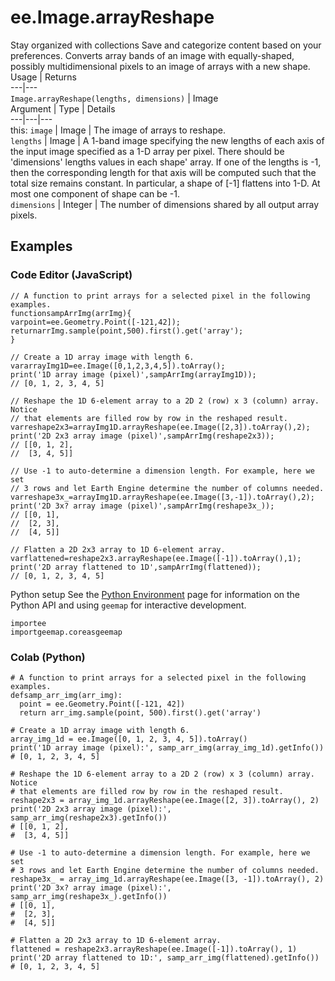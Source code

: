  
#  ee.Image.arrayReshape
Stay organized with collections  Save and categorize content based on your preferences. 
Converts array bands of an image with equally-shaped, possibly multidimensional pixels to an image of arrays with a new shape. Usage | Returns  
---|---  
`Image.arrayReshape(lengths, dimensions)` | Image  
Argument | Type | Details  
---|---|---  
this: `image` | Image | The image of arrays to reshape.  
`lengths` | Image | A 1-band image specifying the new lengths of each axis of the input image specified as a 1-D array per pixel. There should be 'dimensions' lengths values in each shape' array. If one of the lengths is -1, then the corresponding length for that axis will be computed such that the total size remains constant. In particular, a shape of [-1] flattens into 1-D. At most one component of shape can be -1.  
`dimensions` | Integer | The number of dimensions shared by all output array pixels.  
## Examples
### Code Editor (JavaScript)
```
// A function to print arrays for a selected pixel in the following examples.
functionsampArrImg(arrImg){
varpoint=ee.Geometry.Point([-121,42]);
returnarrImg.sample(point,500).first().get('array');
}

// Create a 1D array image with length 6.
vararrayImg1D=ee.Image([0,1,2,3,4,5]).toArray();
print('1D array image (pixel)',sampArrImg(arrayImg1D));
// [0, 1, 2, 3, 4, 5]

// Reshape the 1D 6-element array to a 2D 2 (row) x 3 (column) array. Notice
// that elements are filled row by row in the reshaped result.
varreshape2x3=arrayImg1D.arrayReshape(ee.Image([2,3]).toArray(),2);
print('2D 2x3 array image (pixel)',sampArrImg(reshape2x3));
// [[0, 1, 2],
//  [3, 4, 5]]

// Use -1 to auto-determine a dimension length. For example, here we set
// 3 rows and let Earth Engine determine the number of columns needed.
varreshape3x_=arrayImg1D.arrayReshape(ee.Image([3,-1]).toArray(),2);
print('2D 3x? array image (pixel)',sampArrImg(reshape3x_));
// [[0, 1],
//  [2, 3],
//  [4, 5]]

// Flatten a 2D 2x3 array to 1D 6-element array.
varflattened=reshape2x3.arrayReshape(ee.Image([-1]).toArray(),1);
print('2D array flattened to 1D',sampArrImg(flattened));
// [0, 1, 2, 3, 4, 5]
```

Python setup
See the [ Python Environment](https://developers.google.com/earth-engine/guides/python_install) page for information on the Python API and using `geemap` for interactive development.
```
importee
importgeemap.coreasgeemap
```

### Colab (Python)
```
# A function to print arrays for a selected pixel in the following examples.
defsamp_arr_img(arr_img):
  point = ee.Geometry.Point([-121, 42])
  return arr_img.sample(point, 500).first().get('array')

# Create a 1D array image with length 6.
array_img_1d = ee.Image([0, 1, 2, 3, 4, 5]).toArray()
print('1D array image (pixel):', samp_arr_img(array_img_1d).getInfo())
# [0, 1, 2, 3, 4, 5]

# Reshape the 1D 6-element array to a 2D 2 (row) x 3 (column) array. Notice
# that elements are filled row by row in the reshaped result.
reshape2x3 = array_img_1d.arrayReshape(ee.Image([2, 3]).toArray(), 2)
print('2D 2x3 array image (pixel):', samp_arr_img(reshape2x3).getInfo())
# [[0, 1, 2],
#  [3, 4, 5]]

# Use -1 to auto-determine a dimension length. For example, here we set
# 3 rows and let Earth Engine determine the number of columns needed.
reshape3x_ = array_img_1d.arrayReshape(ee.Image([3, -1]).toArray(), 2)
print('2D 3x? array image (pixel):', samp_arr_img(reshape3x_).getInfo())
# [[0, 1],
#  [2, 3],
#  [4, 5]]

# Flatten a 2D 2x3 array to 1D 6-element array.
flattened = reshape2x3.arrayReshape(ee.Image([-1]).toArray(), 1)
print('2D array flattened to 1D:', samp_arr_img(flattened).getInfo())
# [0, 1, 2, 3, 4, 5]
```


